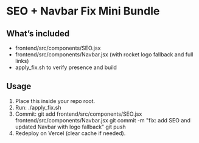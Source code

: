 # SEO + Navbar Fix Mini Bundle

## What’s included
- frontend/src/components/SEO.jsx
- frontend/src/components/Navbar.jsx (with rocket logo fallback and full links)
- apply_fix.sh to verify presence and build

## Usage
1. Place this inside your repo root.
2. Run:
   ./apply_fix.sh
3. Commit:
   git add frontend/src/components/SEO.jsx frontend/src/components/Navbar.jsx
   git commit -m "fix: add SEO and updated Navbar with logo fallback"
   git push
4. Redeploy on Vercel (clear cache if needed).
